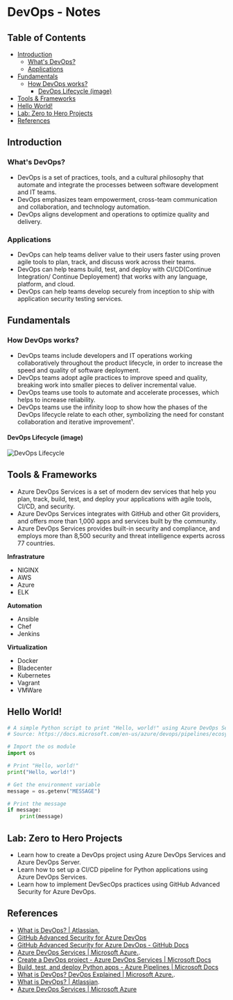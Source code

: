 # DevOps - Notes

## Table of Contents

- [Introduction](#introduction)
  - [What's DevOps?](#whats-devops)
  - [Applications](#applications)
- [Fundamentals](#fundamentals)
  - [How DevOps works?](#how-devops-works)
    - [DevOps Lifecycle (image)](#devops-lifecycle-image)
- [Tools \& Frameworks](#tools--frameworks)
- [Hello World!](#hello-world)
- [Lab: Zero to Hero Projects](#lab-zero-to-hero-projects)
- [References](#references)

## Introduction
### What's DevOps?
- DevOps is a set of practices, tools, and a cultural philosophy that automate and integrate the processes between software development and IT teams.
- DevOps emphasizes team empowerment, cross-team communication and collaboration, and technology automation.
- DevOps aligns development and operations to optimize quality and delivery.

### Applications
- DevOps can help teams deliver value to their users faster using proven agile tools to plan, track, and discuss work across their teams.
- DevOps can help teams build, test, and deploy with CI/CD(Continue Integration/ Continue Deployement) that works with any language, platform, and cloud.
- DevOps can help teams develop securely from inception to ship with application security testing services.

## Fundamentals
### How DevOps works?
- DevOps teams include developers and IT operations working collaboratively throughout the product lifecycle, in order to increase the speed and quality of software deployment.
- DevOps teams adopt agile practices to improve speed and quality, breaking work into smaller pieces to deliver incremental value.
- DevOps teams use tools to automate and accelerate processes, which helps to increase reliability.
- DevOps teams use the infinity loop to show how the phases of the DevOps lifecycle relate to each other, symbolizing the need for constant collaboration and iterative improvement¹.

#### DevOps Lifecycle (image)

![DevOps Lifecycle](https://wac-cdn.atlassian.com/dam/jcr:ef9fe684-c6dc-4ba0-a636-4ef7bcfa11f1/New%20DevOps%20Loop%20image.png?cdnVersion=1373)

## Tools & Frameworks
- Azure DevOps Services is a set of modern dev services that help you plan, track, build, test, and deploy your applications with agile tools, CI/CD, and security.
- Azure DevOps Services integrates with GitHub and other Git providers, and offers more than 1,000 apps and services built by the community.
- Azure DevOps Services provides built-in security and compliance, and employs more than 8,500 security and threat intelligence experts across 77 countries.

**Infrastrature**
- NIGINX
- AWS
- Azure
- ELK

**Automation**
- Ansible
- Chef
- Jenkins

**Virtualization**
- Docker
- Bladecenter
- Kubernetes
- Vagrant
- VMWare


## Hello World!
```python
# A simple Python script to print "Hello, world!" using Azure DevOps Services
# Source: https://docs.microsoft.com/en-us/azure/devops/pipelines/ecosystems/python?view=azure-devops

# Import the os module
import os

# Print "Hello, world!"
print("Hello, world!")

# Get the environment variable
message = os.getenv("MESSAGE")

# Print the message
if message:
    print(message)
```

## Lab: Zero to Hero Projects
- Learn how to create a DevOps project using Azure DevOps Services and Azure DevOps Server.
- Learn how to set up a CI/CD pipeline for Python applications using Azure DevOps Services.
- Learn how to implement DevSecOps practices using GitHub Advanced Security for Azure DevOps.

## References

- [What is DevOps? | Atlassian.]( https://www.atlassian.com/devops)
- [GitHub Advanced Security for Azure DevOps](https://docs.github.com/en/github/setting-up-and-managing-billing-and-payments-on-github/about-github-advanced-security-for-azure-devops)
- [GitHub Advanced Security for Azure DevOps - GitHub Docs](https://docs.github.com/en/github/setting-up-and-managing-billing-and-payments-on-github/about-github-advanced-security-for-azure-devops)
- [Azure DevOps Services | Microsoft Azure.](https://azure.microsoft.com/en-us/products/devops/).
- [Create a DevOps project - Azure DevOps Services | Microsoft Docs](https://docs.microsoft.com/en-us/azure/devops-project/azure-devops-project-overview)
- [Build, test, and deploy Python apps - Azure Pipelines | Microsoft Docs](https://docs.microsoft.com/en-us/azure/devops/pipelines/ecosystems/python?view=azure-devops)
- [What is DevOps? DevOps Explained | Microsoft Azure.](https://azure.microsoft.com/en-us/resources/cloud-computing-dictionary/what-is-devops/).
- [What is DevOps? | Atlassian](https://www.atlassian.com/devops).
- [Azure DevOps Services | Microsoft Azure ](https://azure.microsoft.com/en-us/products/devops/.)


